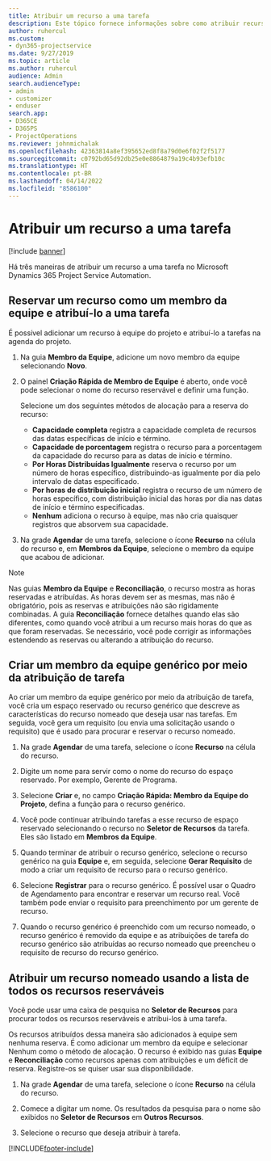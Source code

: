 ```yaml
---
title: Atribuir um recurso a uma tarefa
description: Este tópico fornece informações sobre como atribuir recursos a tarefas.
author: ruhercul
ms.custom:
- dyn365-projectservice
ms.date: 9/27/2019
ms.topic: article
ms.author: ruhercul
audience: Admin
search.audienceType:
- admin
- customizer
- enduser
search.app:
- D365CE
- D365PS
- ProjectOperations
ms.reviewer: johnmichalak
ms.openlocfilehash: 42363814a8ef395652ed8f8a79d0e6f02f2f5177
ms.sourcegitcommit: c0792bd65d92db25e0e8864879a19c4b93efb10c
ms.translationtype: HT
ms.contentlocale: pt-BR
ms.lasthandoff: 04/14/2022
ms.locfileid: "8586100"
---
```

# <a name="assign-a-resource-to-a-task"></a>Atribuir um recurso a uma tarefa

[!include [banner](../includes/psa-now-project-operations.md)]

Há três maneiras de atribuir um recurso a uma tarefa no Microsoft Dynamics 365 Project Service Automation.

## <a name="book-a-resource-as-a-team-member-and-then-assign-the-resource-to-a-task"></a>Reservar um recurso como um membro da equipe e atribuí-lo a uma tarefa

É possível adicionar um recurso à equipe do projeto e atribuí-lo a tarefas na agenda do projeto.

1. Na guia **Membro da Equipe**, adicione um novo membro da equipe selecionando **Novo**. 

2. O painel **Criação Rápida de Membro de Equipe** é aberto, onde você pode selecionar o nome do recurso reservável e definir uma função. 

    Selecione um dos seguintes métodos de alocação para a reserva do recurso:

    - **Capacidade completa** registra a capacidade completa de recursos das datas específicas de início e término.
    - **Capacidade de porcentagem** registra o recurso para a porcentagem da capacidade do recurso para as datas de início e término.
    - **Por Horas Distribuídas Igualmente** reserva o recurso por um número de horas específico, distribuindo-as igualmente por dia pelo intervalo de datas especificado.
    - **Por horas de distribuição inicial** registra o recurso de um número de horas específico, com distribuição inicial das horas por dia nas datas de início e término especificadas.
    - **Nenhum** adiciona o recurso à equipe, mas não cria quaisquer registros que absorvem sua capacidade.

3. Na grade **Agendar** de uma tarefa, selecione o ícone **Recurso** na célula do recurso e, em **Membros da Equipe**, selecione o membro da equipe que acabou de adicionar. 

> [!NOTE]
> Nas guias **Membro da Equipe** e **Reconciliação**, o recurso mostra as horas reservadas e atribuídas. As horas devem ser as mesmas, mas não é obrigatório, pois as reservas e atribuições não são rigidamente combinadas. A guia **Reconciliação** fornece detalhes quando elas são diferentes, como quando você atribui a um recurso mais horas do que as que foram reservadas. Se necessário, você pode corrigir as informações estendendo as reservas ou alterando a atribuição do recurso.

## <a name="create-a-generic-team-member-through-task-assignment"></a>Criar um membro da equipe genérico por meio da atribuição de tarefa

Ao criar um membro da equipe genérico por meio da atribuição de tarefa, você cria um espaço reservado ou recurso genérico que descreve as características do recurso nomeado que deseja usar nas tarefas. Em seguida, você gera um requisito (ou envia uma solicitação usando o requisito) que é usado para procurar e reservar o recurso nomeado.

1. Na grade **Agendar** de uma tarefa, selecione o ícone **Recurso** na célula do recurso.

2. Digite um nome para servir como o nome do recurso do espaço reservado. Por exemplo, Gerente de Programa.

3. Selecione **Criar** e, no campo **Criação Rápida: Membro da Equipe do Projeto**, defina a função para o recurso genérico.

4. Você pode continuar atribuindo tarefas a esse recurso de espaço reservado selecionando o recurso no **Seletor de Recursos** da tarefa. Eles são listado em **Membros da Equipe**.

5. Quando terminar de atribuir o recurso genérico, selecione o recurso genérico na guia **Equipe** e, em seguida, selecione **Gerar Requisito** de modo a criar um requisito de recurso para o recurso genérico.

6. Selecione **Registrar** para o recurso genérico. É possível usar o Quadro de Agendamento para encontrar e reservar um recurso real. Você também pode enviar o requisito para preenchimento por um gerente de recurso.

7. Quando o recurso genérico é preenchido com um recurso nomeado, o recurso genérico é removido da equipe e as atribuições de tarefa do recurso genérico são atribuídas ao recurso nomeado que preencheu o requisito de recurso do recurso genérico.

## <a name="assign-a-named-resource-from-the-list-of-all-bookable-resources"></a>Atribuir um recurso nomeado usando a lista de todos os recursos reserváveis

Você pode usar uma caixa de pesquisa no **Seletor de Recursos** para procurar todos os recursos reserváveis e atribui-los à uma tarefa.

Os recursos atribuídos dessa maneira são adicionados à equipe sem nenhuma reserva. É como adicionar um membro da equipe e selecionar Nenhum como o método de alocação. O recurso é exibido nas guias **Equipe** e **Reconciliação** como recursos apenas com atribuições e um déficit de reserva. Registre-os se quiser usar sua disponibilidade.

1. Na grade **Agendar** de uma tarefa, selecione o ícone **Recurso** na célula do recurso.

2. Comece a digitar um nome. Os resultados da pesquisa para o nome são exibidos no **Seletor de Recursos** em **Outros Recursos**.

3. Selecione o recurso que deseja atribuir à tarefa.



[!INCLUDE[footer-include](../includes/footer-banner.md)]
